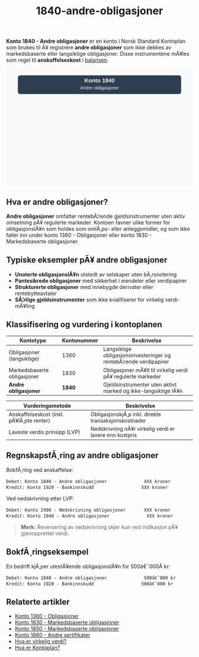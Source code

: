 ﻿---
title: "1840-andre-obligasjoner"
meta_title: "1840-andre-obligasjoner"
meta_description: '**Konto 1840 - Andre obligasjoner** er en konto i Norsk Standard Kontoplan som brukes til Ã¥ registrere **andre obligasjoner** som ikke dekkes av markedsbaserte...'
slug: 1840-andre-obligasjoner
type: blog
layout: pages/single
---

**Konto 1840 - Andre obligasjoner** er en konto i Norsk Standard Kontoplan som brukes til Ã¥ registrere **andre obligasjoner** som ikke dekkes av markedsbaserte eller langsiktige obligasjoner. Disse instrumentene mÃ¥les som regel til **anskaffelseskost** i [balansen](/blogs/regnskap/hva-er-balanseregnskap "Hva er Balanseregnskap?").

![Illustrasjon av konto 1840 Andre obligasjoner](1840-andre-obligasjoner-image.svg)

## Hva er andre obligasjoner?

**Andre obligasjoner** omfatter rentebÃ¦rende gjeldsinstrumenter uten aktiv omsetning pÃ¥ regulerte markeder. Kontoen favner ulike former for obligasjonslÃ¥n som holdes som omlÃ¸ps- eller anleggsmidler, og som ikke faller inn under konto 1360 - Obligasjoner eller konto 1830 - Markedsbaserte obligasjoner.

## Typiske eksempler pÃ¥ andre obligasjoner

* **Unoterte obligasjonslÃ¥n** utstedt av selskaper uten bÃ¸rsnotering
* **Pantesikrede obligasjoner** med sikkerhet i eiendeler eller verdipapirer
* **Strukturerte obligasjoner** med innebygde derivater eller rentebytteavtaler
* **SÃ¦rlige gjeldsinstrumenter** som ikke kvalifiserer for virkelig verdi-mÃ¥ling

## Klassifisering og vurdering i kontoplanen

| Kontotype                         | Kontonummer | Beskrivelse                                         |
|-----------------------------------|-------------|-----------------------------------------------------|
| Obligasjoner (langsiktige)        | 1360        | Langsiktige obligasjonsinvesteringer og rentebÃ¦rende verdipapirer |
| Markedsbaserte obligasjoner       | 1830        | Obligasjoner mÃ¥lt til virkelig verdi pÃ¥ regulerte markeder      |
| **Andre obligasjoner**            | **1840**    | Gjeldsinstrumenter uten aktivt marked og ikke-langsiktige lÃ¥n  |

| Vurderingsmetode                        | Beskrivelse                                               |
|-----------------------------------------|-----------------------------------------------------------|
| Anskaffelseskost (inkl. pÃ¥lÃ¸pte renter) | ObligasjonskjÃ¸p inkl. direkte transaksjonskostnader      |
| Laveste verdis prinsipp (LVP)           | Nedskrivning nÃ¥r virkelig verdi er lavere enn kostpris   |

## RegnskapsfÃ¸ring av andre obligasjoner

BokfÃ¸ring ved anskaffelse:

```plaintext
Debet: Konto 1840 - Andre obligasjoner              XXX kroner
Kredit: Konto 1920 - Bankinnskudd                  XXX kroner
```

Ved nedskrivning etter LVP:

```plaintext
Debet: Konto 2980 - Nedskrivning obligasjoner       XXX kroner
Kredit: Konto 1840 - Andre obligasjoner              XXX kroner
```

> **Merk:** Reversering av nedskrivning skjer kun ved indikasjon pÃ¥ gjenopprettet verdi.

## BokfÃ¸ringseksempel

En bedrift kjÃ¸per utestÃ¥ende obligasjonslÃ¥n for 500â€¯000Â kr:

```plaintext
Debet: Konto 1840 - Andre obligasjoner              500â€¯000 kr
Kredit: Konto 1920 - Bankinnskudd                  500â€¯000 kr
```

## Relaterte artikler

* [Konto 1360 - Obligasjoner](/blogs/kontoplan/1360-obligasjoner "Konto 1360 - Obligasjoner: Guide til registrering av obligasjoner i norsk kontoplan")
* [Konto 1830 - Markedsbaserte obligasjoner](/blogs/kontoplan/1830-markedsbaserte-obligasjoner "Konto 1830 - Markedsbaserte obligasjoner: Guide til markedsbaserte obligasjoner i norsk kontoplan")
* [Konto 1850 - Markedsbaserte obligasjoner](/blogs/kontoplan/1850-markedsbaserte-obligasjoner "Konto 1850 - Markedsbaserte obligasjoner: Guide til markedsbaserte obligasjoner i norsk kontoplan")
* [Konto 1860 - Andre sertifikater](/blogs/kontoplan/1860-andre-sertifikater "Konto 1860 - Andre sertifikater: Guide til sertifikater i norsk kontoplan")
* [Hva er virkelig verdi?](/blogs/regnskap/hva-er-virkelig-verdi "Hva er Virkelig Verdi? Verdsettelse og RegnskapsfÃ¸ring")
* [Hva er Kontoplan?](/blogs/regnskap/hva-er-kontoplan "Hva er Kontoplan? Komplett Guide til Kontoplaner i Norsk Regnskap")
